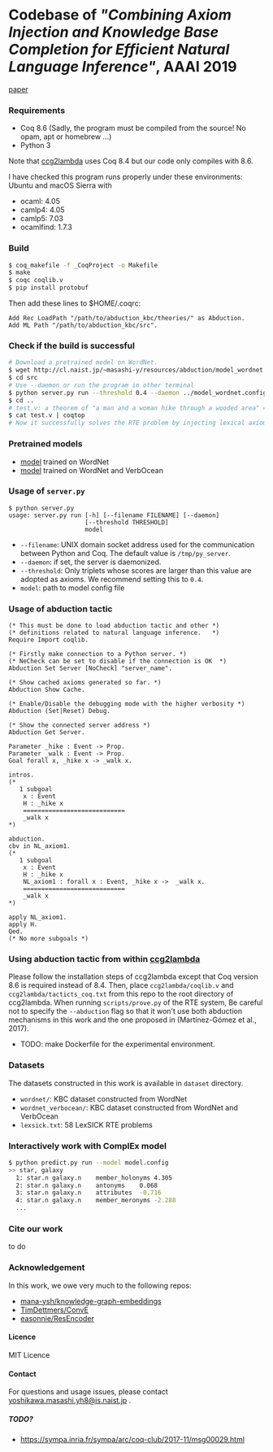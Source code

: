 # Codebase of _"Combining Axiom Injection and Knowledge Base Completion for Efficient Natural Language Inference"_, AAAI 2019

[paper](https://arxiv.org/abs/1811.06203)

### Requirements

* Coq 8.6 (Sadly, the program must be compiled from the source! No opam, apt or homebrew ...)
* Python 3

Note that [ccg2lambda](https://github.com/mynlp/ccg2lambda) uses Coq 8.4 but our code only compiles with 8.6.

I have checked this program runs properly under these environments:
Ubuntu and macOS Sierra with
* ocaml: 4.05
* camlp4: 4.05
* camlp5: 7.03
* ocamlfind: 1.7.3

### Build

```sh
$ coq_makefile -f _CoqProject -o Makefile
$ make
$ coqc coqlib.v
$ pip install protobuf
```

Then add these lines to $HOME/.coqrc:

```
Add Rec LoadPath "/path/to/abduction_kbc/theories/" as Abduction.
Add ML Path "/path/to/abduction_kbc/src".
```

### Check if the build is successful

```sh
# Download a pretrained model on WordNet.
$ wget http://cl.naist.jp/~masashi-y/resources/abduction/model_wordnet.config
$ cd src
# Use --daemon or run the program in other terminal
$ python server.py run --threshold 0.4 --daemon ../model_wordnet.config 
$ cd .. 
# test.v: a theorem of "a man and a woman hike through a wooded area" => "a man and a woman walk through a wooded area"
$ cat test.v | coqtop
# Now it successfully solves the RTE problem by injecting lexical axioms!
```

### Pretrained models

- [model](https://drive.google.com/file/d/1C1Y6BiXVBkuwZBmA0MQgf-4NMyNX9W37/view?usp=sharing) trained on WordNet
- [model](https://drive.google.com/file/d/1rHxn8peagBkLMTYYeH_tzqcuRxFycg7w/view?usp=sharing) trained on WordNet and VerbOcean

### Usage of `server.py`

```
$ python server.py
usage: server.py run [-h] [--filename FILENAME] [--daemon]
                     [--threshold THRESHOLD]
                     model
```

* `--filename`: UNIX domain socket address used for the communication between Python and Coq. The default value is `/tmp/py_server`.
* `--daemon`:  if set, the server is daemonized.
* `--threshold`: Only triplets whose scores are larger than this value are adopted as axioms. We recommend setting this to `0.4`. 
* `model`: path to model config file

### Usage of abduction tactic

```coq
(* This must be done to load abduction tactic and other *)
(* definitions related to natural language inference.   *)
Require Import coqlib.

(* Firstly make connection to a Python server. *)
(* NeCheck can be set to disable if the connection is OK  *)
Abduction Set Server [NoCheck] "server_name".

(* Show cached axioms generated so far. *)
Abduction Show Cache.

(* Enable/Disable the debugging mode with the higher verbosity *)
Abduction (Set|Reset) Debug.

(* Show the connected server address *)
Abduction Get Server.

Parameter _hike : Event -> Prop.
Parameter _walk : Event -> Prop.
Goal forall x, _hike x -> _walk x.

intros.
(*
   1 subgoal
    x : Event
    H : _hike x
    ============================
    _walk x
*)

abduction.
cbv in NL_axiom1.
(*
   1 subgoal
    x : Event
    H : _hike x
    NL_axiom1 : forall x : Event, _hike x ->  _walk x.
    ============================
    _walk x
*)

apply NL_axiom1.
apply H.
Qed.
(* No more subgoals *)
```

### Using abduction tactic from within [ccg2lambda](https://github.com/mynlp/ccg2lambda)

Please follow the installation steps of ccg2lambda except that Coq version 8.6 is required instead of 8.4. Then, place `ccg2lambda/coqlib.v` and `ccg2lambda/tacticts_coq.txt` from this repo to the root directory of ccg2lambda. When running `scripts/prove.py` of the RTE system, Be careful not to specify the `--abduction` flag so that it won't use both abduction mechanisms in this work and the one proposed in (Martínez-Gómez et al., 2017).

* TODO: make Dockerfile for the experimental environment.

### Datasets
The datasets constructed in this work is available in `dataset` directory.
- `wordnet/`: KBC dataset constructed from WordNet
- `wordnet_verbocean/`: KBC dataset constructed from WordNet and VerbOcean
- `lexsick.txt`: 58 LexSICK RTE problems

### Interactively work with ComplEx model

```sh
$ python predict.py run --model model.config
>> star, galaxy
  1: star.n	galaxy.n	member_holonyms	4.305
  2: star.n	galaxy.n	antonyms	0.068
  3: star.n	galaxy.n	attributes	-0.716
  4: star.n	galaxy.n	member_meronyms	-2.288
  ...
```

### Cite our work

to do

### Acknowledgement
In this work, we owe very much to the following repos:
- [mana-ysh/knowledge-graph-embeddings](https://github.com/mana-ysh/knowledge-graph-embeddings)
- [TimDettmers/ConvE](https://github.com/TimDettmers/ConvE)
- [easonnie/ResEncoder](https://github.com/easonnie/ResEncoder)

#### Licence
MIT Licence

#### Contact
For questions and usage issues, please contact yoshikawa.masashi.yh8@is.naist.jp .

##### TODO?
* https://sympa.inria.fr/sympa/arc/coq-club/2017-11/msg00029.html

